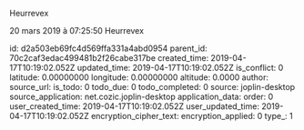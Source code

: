 Heurrevex

20 mars 2019 à 07:25:50
Heurrevex


id: d2a503eb69fc4d569ffa331a4abd0954
parent_id: 70c2caf3edac499481b2f26cabe317be
created_time: 2019-04-17T10:19:02.052Z
updated_time: 2019-04-17T10:19:02.052Z
is_conflict: 0
latitude: 0.00000000
longitude: 0.00000000
altitude: 0.0000
author: 
source_url: 
is_todo: 0
todo_due: 0
todo_completed: 0
source: joplin-desktop
source_application: net.cozic.joplin-desktop
application_data: 
order: 0
user_created_time: 2019-04-17T10:19:02.052Z
user_updated_time: 2019-04-17T10:19:02.052Z
encryption_cipher_text: 
encryption_applied: 0
type_: 1